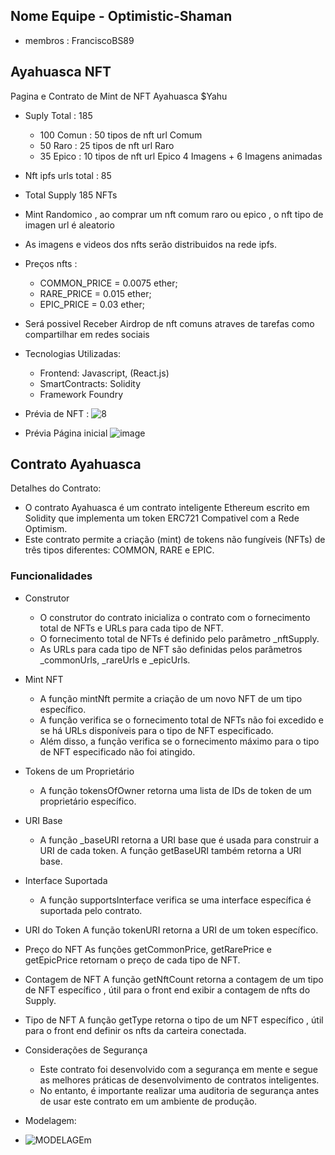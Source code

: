## Nome Equipe - Optimistic-Shaman
- membros : FranciscoBS89
## Ayahuasca NFT
Pagina e Contrato de Mint de  NFT Ayahuasca $Yahu
- Suply Total :  185
  - 100 Comun : 50 tipos de nft url  Comum
  - 50 Raro : 25 tipos de nft url Raro
  - 35 Epico : 10 tipos de nft url Epico   4 Imagens + 6 Imagens animadas
- Nft ipfs urls total : 85
- Total Supply 185 NFTs

- Mint Randomico , ao comprar um nft comum raro ou epico , o nft tipo de imagen url é aleatorio 
- As imagens e videos dos nfts serão distribuidos na rede  ipfs.
-  Preços nfts : 
   - COMMON_PRICE = 0.0075 ether;
   - RARE_PRICE = 0.015 ether;
   - EPIC_PRICE = 0.03 ether;
-  Será possivel Receber Airdrop de nft comuns atraves de tarefas como compartilhar em redes sociais
-  Tecnologias Utilizadas:
   - Frontend: Javascript, (React.js)
   - SmartContracts: Solidity
   - Framework Foundry
  
  - Prévia de NFT :
![8](https://github.com/FranciscoBSpadaro/Hackathon-Nearx-Optimism/assets/69543568/8eff1a52-afdf-4366-a812-d393923615d9)

- Prévia Página inicial
  ![image](https://github.com/FranciscoBSpadaro/Hackathon-Nearx-Optimism/assets/69543568/97fbc4dc-2092-4d91-a994-b62edadd0a71)


## Contrato Ayahuasca

Detalhes do Contrato:

- O contrato Ayahuasca é um contrato inteligente Ethereum escrito em Solidity que implementa um token ERC721 Compativel com a Rede Optimism. 
- Este contrato permite a criação (mint) de tokens não fungíveis (NFTs) de três tipos diferentes: COMMON, RARE e EPIC.

### Funcionalidades
- Construtor
  -  O construtor do contrato inicializa o contrato com o fornecimento total de NFTs e URLs para cada tipo de NFT. 
  -  O fornecimento total de NFTs é definido pelo parâmetro _nftSupply. 
  -  As URLs para cada tipo de NFT são definidas pelos parâmetros _commonUrls, _rareUrls e _epicUrls.

- Mint NFT
  - A função mintNft permite a criação de um novo NFT de um tipo específico. 
  - A função verifica se o fornecimento total de NFTs não foi excedido e se há URLs disponíveis para o tipo de NFT especificado. 
  - Além disso, a função verifica se o fornecimento máximo para o tipo de NFT especificado não foi atingido.

- Tokens de um Proprietário
  - A função tokensOfOwner retorna uma lista de IDs de token de um proprietário específico.

- URI Base
  - A função _baseURI retorna a URI base que é usada para construir a URI de cada token. A função getBaseURI também retorna a URI base.

- Interface Suportada
  - A função supportsInterface verifica se uma interface específica é suportada pelo contrato.

- URI do Token
A função tokenURI retorna a URI de um token específico.

- Preço do NFT
As funções getCommonPrice, getRarePrice e getEpicPrice retornam o preço de cada tipo de NFT.

- Contagem de NFT
A função getNftCount retorna a contagem de um tipo de NFT específico , útil para o front end exibir a contagem de nfts do Supply.

- Tipo de NFT
A função getType retorna o tipo de um NFT específico ,  útil para o front end definir os nfts da carteira conectada.

- Considerações de Segurança
  - Este contrato foi desenvolvido com a segurança em mente e segue as melhores práticas de desenvolvimento de contratos inteligentes. 
  - No entanto, é importante realizar uma auditoria de segurança antes de usar este contrato em um ambiente de produção.


- Modelagem:
- ![MODELAGEm](https://github.com/FranciscoBSpadaro/Hackathon-Nearx-Optimism/assets/69543568/22ec285d-0a3d-48e7-9ce7-ecc04e49274f)



